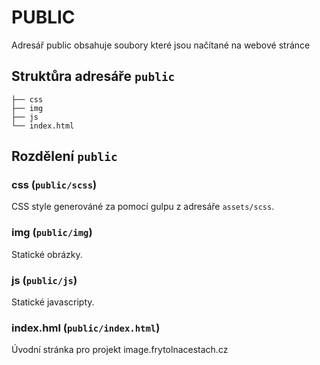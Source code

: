 # PUBLIC
Adresář public obsahuje soubory které jsou načítané na webové stránce

## Struktůra adresáře ```public```
```
├── css
├── img
├── js
└── index.html
```

## Rozdělení ```public```
### css (```public/scss```)
CSS style generováné za pomocí gulpu z adresáře ```assets/scss```.

### img (```public/img```)
Statické obrázky.

### js (```public/js```)
Statické javascripty.

### index.hml (```public/index.html```)
Úvodní stránka pro projekt image.frytolnacestach.cz